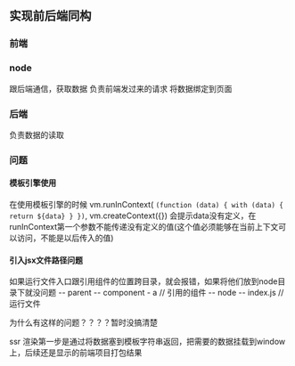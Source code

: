 ## 实现前后端同构
### 前端

### node
  跟后端通信，获取数据
  负责前端发过来的请求
  将数据绑定到页面
### 后端
  负责数据的读取

### 问题
#### 模板引擎使用
 在使用模板引擎的时候
 vm.runInContext(
  `(function (data) {
    with (data) {
        return ${data}
    }
})`, vm.createContext({})
 会提示data没有定义，在runInContext第一个参数不能传递没有定义的值(这个值必须能够在当前上下文可以访问，不能是以后传入的值)


#### 引入jsx文件路径问题
  如果运行文件入口跟引用组件的位置跨目录，就会报错，如果将他们放到node目录下就没问题
  -- parent
    -- component
      - a // 引用的组件
    -- node
      -- index.js // 运行文件

  为什么有这样的问题？？？？暂时没搞清楚

ssr 渲染第一步是通过将数据塞到模板字符串返回，把需要的数据挂载到window上，后续还是显示的前端项目打包结果